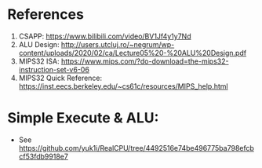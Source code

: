 
# References

1. CSAPP: https://www.bilibili.com/video/BV1Jf4y1y7Nd
2. ALU Design: http://users.utcluj.ro/~negrum/wp-content/uploads/2020/02/ca/Lecture05%20-%20ALU%20Design.pdf
3. MIPS32 ISA: https://www.mips.com/?do-download=the-mips32-instruction-set-v6-06
4. MIPS32 Quick Reference: https://inst.eecs.berkeley.edu/~cs61c/resources/MIPS_help.html


# Simple Execute & ALU:

- See https://github.com/yuk1i/RealCPU/tree/4492516e74be496775ba798efcbcf53fdb9918e7
